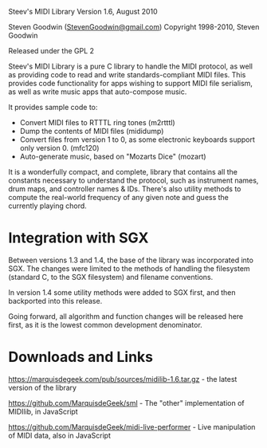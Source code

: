Steev's MIDI Library
Version 1.6, August 2010


Steven Goodwin (StevenGoodwin@gmail.com)
Copyright 1998-2010, Steven Goodwin

Released under the GPL 2



Steev's MIDI Library is a pure C library to handle the MIDI protocol, as well 
as providing code to read and write standards-compliant MIDI files. This 
provides code functionality for apps wishing to support MIDI file serialism, 
as well as write music apps that auto-compose music.

It provides sample code to:

* Convert MIDI files to RTTTL ring tones (m2rtttl)
* Dump the contents of MIDI files (mididump)
* Convert files from version 1 to 0,  as some electronic keyboards support 
  only version 0. (mfc120)
* Auto-generate music, based on "Mozarts Dice" (mozart)

It is a wonderfully compact, and complete, library that contains all the 
constants necessary to understand the protocol, such as instrument names, 
drum maps, and controller names & IDs. There's also utility methods to 
compute the real-world frequency of any given note and guess the currently 
playing chord.



Integration with SGX
====================

Between versions 1.3 and 1.4, the base of the library was incorporated into 
SGX. The changes were limited to the methods of handling the filesystem 
(standard C, to the SGX filesystem) and filename conventions.

In version 1.4 some utility methods were added to SGX first, and then 
backported into this release.

Going forward, all algorithm and function changes will be released here 
first, as it is the lowest common development denominator.



Downloads and Links
===================

https://marquisdegeek.com/pub/sources/midilib-1.6.tar.gz - the latest version of the library

https://github.com/MarquisdeGeek/sml - The "other" implementation of MIDIlib, in JavaScript

https://github.com/MarquisdeGeek/midi-live-performer - Live manipulation of MIDI data, also in JavaScript



